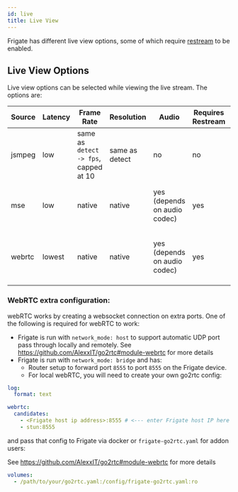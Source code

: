 ```yaml
---
id: live
title: Live View
---
```


Frigate has different live view options, some of which require [restream](restream.md) to be enabled.

## Live View Options

Live view options can be selected while viewing the live stream. The options are:

| Source | Latency | Frame Rate                             | Resolution     | Audio                        | Requires Restream | Other Limitations                            |
| ------ | ------- | -------------------------------------- | -------------- | ---------------------------- | ----------------- | -------------------------------------------- |
| jsmpeg | low     | same as `detect -> fps`, capped at 10  | same as detect | no                           | no                | none                                         |
| mse    | low     | native                                 | native         | yes (depends on audio codec) | yes               | not supported on iOS, Firefox is h.264 only  |
| webrtc | lowest  | native                                 | native         | yes (depends on audio codec) | yes               | requires extra config, doesn't support h.265 |

### WebRTC extra configuration:

webRTC works by creating a websocket connection on extra ports. One of the following is required for webRTC to work:
* Frigate is run with `network_mode: host` to support automatic UDP port pass through locally and remotely. See https://github.com/AlexxIT/go2rtc#module-webrtc for more details
* Frigate is run with `network_mode: bridge` and has:
    * Router setup to forward port `8555` to port `8555` on the Frigate device.
    * For local webRTC, you will need to create your own go2rtc config:

```yaml
log:
  format: text

webrtc:
  candidates:
    - <Frigate host ip address>:8555 # <--- enter Frigate host IP here
    - stun:8555
```

and pass that config to Frigate via docker or `frigate-go2rtc.yaml` for addon users:

See https://github.com/AlexxIT/go2rtc#module-webrtc for more details

```yaml
volumes:
  - /path/to/your/go2rtc.yaml:/config/frigate-go2rtc.yaml:ro
```
